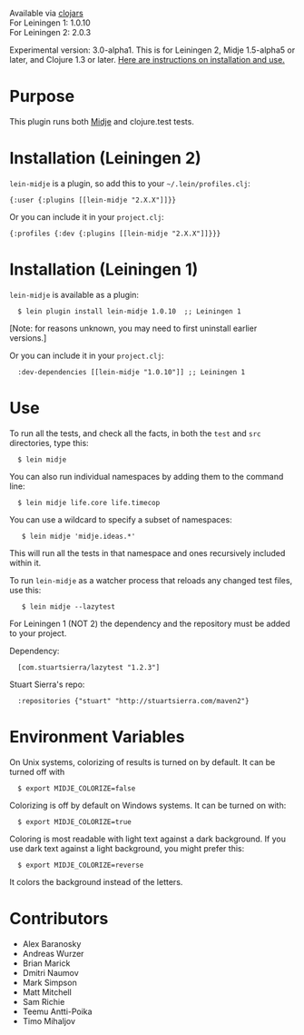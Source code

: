 Available via [clojars](http://clojars.org/search?q=lein-midje)   
For Leiningen 1: 1.0.10    
For Leiningen 2: 2.0.3    

Experimental version: 3.0-alpha1. This is for Leiningen 2,
Midje 1.5-alpha5 or later, and Clojure 1.3 or later.
[Here are instructions on installation and use.](https://github.com/marick/lein-midje/wiki/3.0-instructions)

Purpose
==========

This plugin runs both
[Midje](https://github.com/marick/Midje) and clojure.test
tests. 


Installation (Leiningen 2)
==========

`lein-midje` is a plugin, so add this to your
`~/.lein/profiles.clj`:

    {:user {:plugins [[lein-midje "2.X.X"]]}}

Or you can include it in your `project.clj`:

    {:profiles {:dev {:plugins [[lein-midje "2.X.X"]]}}}

Installation (Leiningen 1)
==========

`lein-midje` is available as a plugin:

      $ lein plugin install lein-midje 1.0.10  ;; Leiningen 1

[Note: for reasons unknown, you may need to first uninstall
earlier versions.]

Or you can include it in your `project.clj`:

      :dev-dependencies [[lein-midje "1.0.10"]] ;; Leiningen 1

Use
==========

To run all the tests, and check all the facts, in both the
`test` and `src` directories, type this:

      $ lein midje 

You can also run individual namespaces by adding them to the
command line:

      $ lein midje life.core life.timecop

You can use a wildcard to specify a subset of namespaces:

       $ lein midje 'midje.ideas.*'

This will run all the tests in that namespace and ones
recursively included within it.

To run `lein-midje` as a watcher process that reloads any
changed test files, use this:

       $ lein midje --lazytest

For Leiningen 1 (NOT 2) the dependency and the repository must be added to your project.

Dependency:

      [com.stuartsierra/lazytest "1.2.3"]

Stuart Sierra's repo:

      :repositories {"stuart" "http://stuartsierra.com/maven2"}

Environment Variables
==============

On Unix systems, colorizing of results is turned on by default. It can be
turned off with

      $ export MIDJE_COLORIZE=false

Colorizing is off by default on Windows systems. It can be
turned on with:

      $ export MIDJE_COLORIZE=true

Coloring is most readable with light text against a dark
background. If you use dark text against a light background,
you might prefer this:

      $ export MIDJE_COLORIZE=reverse

It colors the background instead of the letters.

Contributors
==========

* Alex Baranosky
* Andreas Wurzer
* Brian Marick
* Dmitri Naumov
* Mark Simpson
* Matt Mitchell
* Sam Richie
* Teemu Antti-Poika
* Timo Mihaljov
